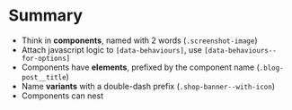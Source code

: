 Summary
==========

* Think in **components**, named with 2 words (`.screenshot-image`)
* Attach javascript logic to `[data-behaviours]`, use `[data-behaviours--for-options]`
* Components have **elements**, prefixed by the component name (`.blog-post__title`)
* Name **variants** with a double-dash prefix (`.shop-banner--with-icon`)
* Components can nest

